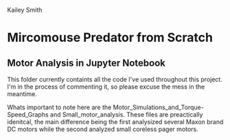 Kailey Smith
# Mircomouse Predator from Scratch

## Motor Analysis in Jupyter Notebook

This folder currently containts all the code I've used throughout this project. I'm in the process of commenting it, so please excuse the mess in the meantime. 

Whats important to note here are the Motor_Simulations_and_Torque-Speed_Graphs and Small_motor_analysis. These files are preactically idenitcal, the main difference being the first analysized several Maxon brand DC motors while the second analyzed small coreless pager motors. 